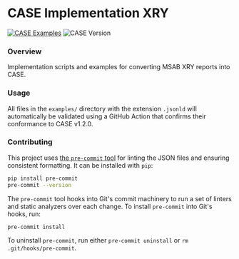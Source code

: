 # CASE Implementation XRY
[![CASE Examples](https://github.com/casework/CASE-Implementation-XRY/actions/workflows/validate.yml/badge.svg)](https://github.com/casework/CASE-Implementation-XRY/actions/workflows/validate.yml/badge.svg)
![CASE Version](https://img.shields.io/badge/CASE%20Version-1.2.0-green)

### Overview

Implementation scripts and examples for converting MSAB XRY reports into CASE.

### Usage

All files in the `examples/` directory with the extension `.jsonld` will automatically be validated using a GitHub Action that confirms their conformance to CASE v1.2.0.

### Contributing

This project uses [the `pre-commit` tool](https://pre-commit.com/) for linting the JSON files and ensuring consistent formatting. It can be installed with `pip`:
```bash
pip install pre-commit
pre-commit --version
```

The `pre-commit` tool hooks into Git's commit machinery to run a set of linters and static analyzers over each change. To install `pre-commit` into Git's hooks, run:
```bash
pre-commit install
```

To uninstall `pre-commit`, run either `pre-commit uninstall` or `rm .git/hooks/pre-commit`.
